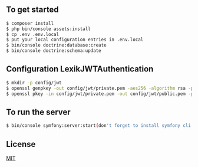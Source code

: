 ## To get started 
```bash
$ composer install 
$ php bin/console assets:install 
$ cp .env .env.local  
$ put your local configuration entries in .env.local
$ bin/console doctrine:database:create
$ bin/console doctrine:schema:update
```
## Configuration LexikJWTAuthentication
```bash
$ mkdir -p config/jwt   
$ openssl genpkey -out config/jwt/private.pem -aes256 -algorithm rsa -pkeyopt rsa_keygen_bits:4096
$ openssl pkey -in config/jwt/private.pem -out config/jwt/public.pem -pubout
```
## To run the server
```bash
$ bin/console symfony:server:start(don't forget to install symfony cli https://symfony.com/download) 
```
## License
[MIT](https://choosealicense.com/licenses/mit/)